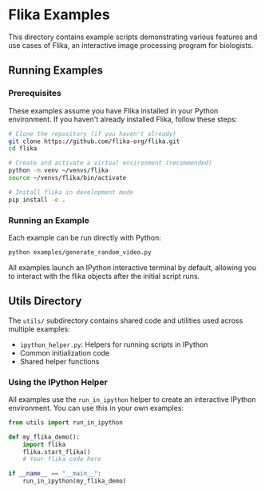 # Flika Examples

This directory contains example scripts demonstrating various features and use cases of Flika, an interactive image processing program for biologists.

## Running Examples

### Prerequisites

These examples assume you have Flika installed in your Python environment. If you haven't already installed Flika, follow these steps:

```bash
# Clone the repository (if you haven't already)
git clone https://github.com/flika-org/flika.git
cd flika

# Create and activate a virtual environment (recommended)
python -m venv ~/venvs/flika
source ~/venvs/flika/bin/activate

# Install flika in development mode
pip install -e .
```

### Running an Example

Each example can be run directly with Python:

```bash
python examples/generate_random_video.py
```

All examples launch an IPython interactive terminal by default, allowing you to interact with the flika objects after the initial script runs.

## Utils Directory

The `utils/` subdirectory contains shared code and utilities used across multiple examples:

- `ipython_helper.py`: Helpers for running scripts in IPython
- Common initialization code
- Shared helper functions

### Using the IPython Helper

All examples use the `run_in_ipython` helper to create an interactive IPython environment. You can use this in your own examples:

```python
from utils import run_in_ipython

def my_flika_demo():
    import flika
    flika.start_flika()
    # Your flika code here

if __name__ == "__main__":
    run_in_ipython(my_flika_demo)
```